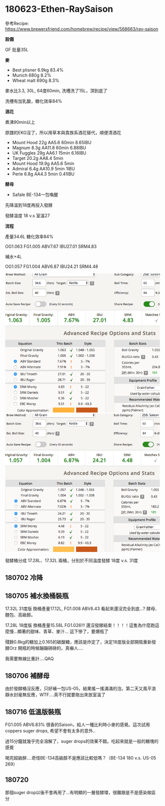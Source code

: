 # 180623-Ethen-RaySaison

參考Recipe: <https://www.brewersfriend.com/homebrew/recipe/view/568663/ray-saison>

**設備**

GF 批量35L

**麥**

* Best plisner 6.9kg 83.4%
* Munich 680g 8.2%
* Wheat malt 690g 8.3%

麥水比3.3, 30L, 64度60min, 洗槽洗了15L，頂到底了

洗槽有加乳酸，糖化效率84%

**酒花**

煮沸90min以上

原譜的EKG沒了，所以用草本與貴族系酒花替代，順便清酒花

* Mount Hood 22g AA5.6 60min 8.65IBU
* Magnum 8.3g AA11.8 60min 6.88IBU
* UK Fuggles 29g AA6.1 15min 6.16IBU
* Target 20.2g AA8.4 5min
* Mount Hood 19.9g AA5.6 5min
* Admiral 6.4g AA10.9 5min 1IBU
* Perle 6.8g AA4.3 5min 0.41IBU

**酵母**

* Safale BE-134一包喚醒

先降溫到18度再投入發酵

發酵溫度 18 v.s 室溫27

**流程**

產量34.6L 糖化效率84%

OG1.063 FG1.005 ABV7.67 IBU27.01 SRM4.83

補水+4L

OG1.057 FG1.004 ABV6.87 IBU24.21 SRM4.48

![](../img/test110.png)
![](../img/test111.png)

發酵桶分成 17.28L、17.32L 兩桶，分別於不同溫度發酵 18度 v.s. 31度

## 180702 冷降

## 180705 補水換桶裝瓶

17.32L 31度版 換桶產量17.12L, FG1.008 ABV6.43 看起來還沒完全到底...? 酵母、麵包、高級醇。

17.28L 18度版 換桶產量15.58L FG1.026!!! 還沒發酵結束！！！！這隻為什麼跑這麼慢...顯著的甜味、青草、麥汁... 這下慘了，要爆瓶了

殘餘0.8kg的糖加上0.165的碳酸糖，應該是炸定了，決定18度版全部開瓶重新發酵Orz 開瓶的時候蹦蹦磅磅的，真嚇人....

我需要無線比重計....QAQ

## 180706 補酵母

由於發酵桶沒反應，只好補一包US-05，結果搖一搖滿滿的泡，第二天又風平浪靜水封毫無反應，WTF....真不行就要拖出來放室溫了

## 180716 低溫版裝瓶

FG1.005 ABV6.83% 很香的Saison，給人一種比利時小麥的感覺。這次試用coppers suger drops, 希望不會有太多的意外..

過15分鐘就幾乎完全溶解了，suger drops的效果不錯。吃起來就是一般的糖塊的感覺

喝完超級醉....奇怪BE-134高級醇不是應該比較低嗎？（BE-134 180 v.s. US-05 269）

## 180720 

那個suger drop以後不會再用了...有明顯的一層發酵環，很難跟是不是感染做區分

